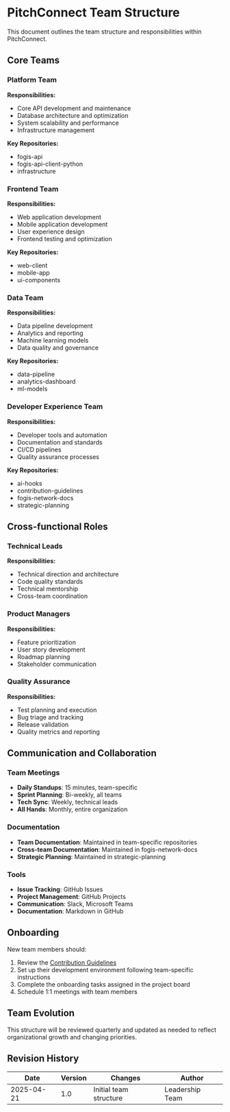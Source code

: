 # PitchConnect Team Structure

This document outlines the team structure and responsibilities within PitchConnect.

## Core Teams

### Platform Team

**Responsibilities:**
- Core API development and maintenance
- Database architecture and optimization
- System scalability and performance
- Infrastructure management

**Key Repositories:**
- fogis-api
- fogis-api-client-python
- infrastructure

### Frontend Team

**Responsibilities:**
- Web application development
- Mobile application development
- User experience design
- Frontend testing and optimization

**Key Repositories:**
- web-client
- mobile-app
- ui-components

### Data Team

**Responsibilities:**
- Data pipeline development
- Analytics and reporting
- Machine learning models
- Data quality and governance

**Key Repositories:**
- data-pipeline
- analytics-dashboard
- ml-models

### Developer Experience Team

**Responsibilities:**
- Developer tools and automation
- Documentation and standards
- CI/CD pipelines
- Quality assurance processes

**Key Repositories:**
- ai-hooks
- contribution-guidelines
- fogis-network-docs
- strategic-planning

## Cross-functional Roles

### Technical Leads

**Responsibilities:**
- Technical direction and architecture
- Code quality standards
- Technical mentorship
- Cross-team coordination

### Product Managers

**Responsibilities:**
- Feature prioritization
- User story development
- Roadmap planning
- Stakeholder communication

### Quality Assurance

**Responsibilities:**
- Test planning and execution
- Bug triage and tracking
- Release validation
- Quality metrics and reporting

## Communication and Collaboration

### Team Meetings

- **Daily Standups**: 15 minutes, team-specific
- **Sprint Planning**: Bi-weekly, all teams
- **Tech Sync**: Weekly, technical leads
- **All Hands**: Monthly, entire organization

### Documentation

- **Team Documentation**: Maintained in team-specific repositories
- **Cross-team Documentation**: Maintained in fogis-network-docs
- **Strategic Planning**: Maintained in strategic-planning

### Tools

- **Issue Tracking**: GitHub Issues
- **Project Management**: GitHub Projects
- **Communication**: Slack, Microsoft Teams
- **Documentation**: Markdown in GitHub

## Onboarding

New team members should:

1. Review the [Contribution Guidelines](https://github.com/PitchConnect/contribution-guidelines)
2. Set up their development environment following team-specific instructions
3. Complete the onboarding tasks assigned in the project board
4. Schedule 1:1 meetings with team members

## Team Evolution

This structure will be reviewed quarterly and updated as needed to reflect organizational growth and changing priorities.

## Revision History

| Date | Version | Changes | Author |
|------|---------|---------|--------|
| 2025-04-21 | 1.0 | Initial team structure | Leadership Team |
